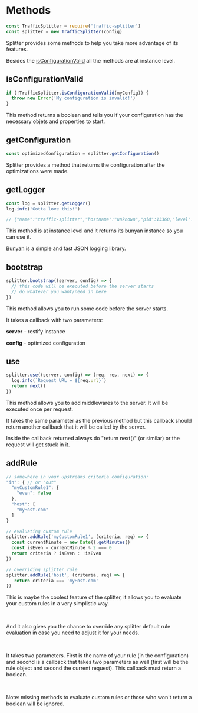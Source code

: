 # Methods

```javascript
const TrafficSplitter = require('traffic-splitter')
const splitter = new TrafficSplitter(config)
```

Splitter provides some methods to help you take more advantage of its features.

Besides the [isConfigurationValid](#isConfigurationValid) all the methods are at instance level.

## isConfigurationValid

```javascript
if (!TrafficSplitter.isConfigurationValid(myConfig)) {
  throw new Error('My configuration is invalid!')
}
```

This method returns a boolean and tells you if your configuration has the necessary objets and properties to start.

## getConfiguration

```javascript
const optimizedConfiguration = splitter.getConfiguration()
```

Splitter provides a method that returns the configuration after the optimizations were made.

## getLogger

```javascript
const log = splitter.getLogger()
log.info('Gotta love this!')

// {"name":"traffic-splitter","hostname":"unknown","pid":13360,"level":30,"msg":"Gotta love this!","time":"2017-06-01T15:56:05.897Z","v":0}
```

This method is at instance level and it returns its bunyan instance so you can use it.

[Bunyan](https://www.npmjs.com/package/bunyan) is a simple and fast JSON logging library.

## bootstrap

```javascript
splitter.bootstrap((server, config) => {
  // this code will be executed before the server starts
  // do whatever you want/need in here
})
```

This method allows you to run some code before the server starts.

It takes a callback with two parameters:

**server** - restify instance

**config** - optimized configuration

## use

```javascript
splitter.use((server, config) => (req, res, next) => {
  log.info(`Request URL = ${req.url}`)
  return next()
})
```

This method allows you to add middlewares to the server. It will be executed once per request.

It takes the same parameter as the previous method but this callback should return another callback that it will be called by the server.

Inside the callback returned always do "return next()" (or similar) or the request will get stuck in it.

## addRule


```javascript
// somewhere in your upstreams criteria configuration:
"in": { // or "out"
  "myCustomRule1": {
    "even": false
  },
  "host": [
    "myHost.com"
  ]
}

// evaluating custom rule
splitter.addRule('myCustomRule1', (criteria, req) => {
  const currentMinute = new Date().getMinutes()
  const isEven = currentMinute % 2 === 0
  return criteria ? isEven : !isEven
})

// overriding splitter rule
splitter.addRule('host', (criteria, req) => {
   return criteria === 'myHost.com'
})
```

This is maybe the coolest feature of the splitter, it allows you to evaluate your custom rules in a very simplistic way.

<br>

And it also gives you the chance to override any splitter default rule evaluation in case you need to adjust it for your needs.

<br>

It takes two parameters. First is the name of your rule (in the configuration) and second is a callback that takes two parameters as well (first will be the rule object and second the current request). This callback must return a boolean.

<br>

Note: missing methods to evaluate custom rules or those who won't return a boolean will be ignored.
